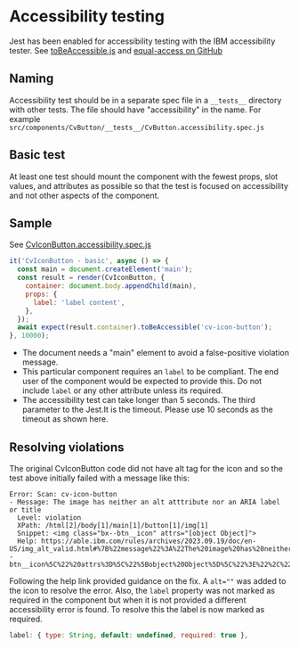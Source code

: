 # Accessibility testing

Jest has been enabled for accessibility testing with the IBM accessibility tester. See
[toBeAccessible.js](./jest/toBeAccessible.js) and
[equal-access on GitHub](https://github.com/IBMa/equal-access/tree/master/accessibility-checker/boilerplates/jest)

## Naming

Accessibility test should be in a separate spec file in a `__tests__` directory with other tests. The file should have
"accessibility" in the name. For example `src/components/CvButton/__tests__/CvButton.accessibility.spec.js`

## Basic test

At least one test should mount the component with the fewest props, slot values, and attributes as possible so that the
test is focused on accessibility and not other aspects of the component.

## Sample

See [CvIconButton.accessibility.spec.js](.src/components/CvButton/__tests__/CvIconButton.accessibility.spec.js)

```js
it('CvIconButton - basic', async () => {
  const main = document.createElement('main');
  const result = render(CvIconButton, {
    container: document.body.appendChild(main),
    props: {
      label: 'label content',
    },
  });
  await expect(result.container).toBeAccessible('cv-icon-button');
}, 10000);
```

- The document needs a "main" element to avoid a false-positive violation message.
- This particular component requires an `label` to be compliant. The end user of the component would be expected to
  provide this. Do not include `label` or any other attribute unless its required.
- The accessibility test can take longer than 5 seconds. The third parameter to the Jest.It is the timeout. Please use
  10 seconds as the timeout as shown here.

## Resolving violations

The original CvIconButton code did not have alt tag for the icon and so the test above initially failed with a message
like this:

```
Error: Scan: cv-icon-button
- Message: The image has neither an alt atttribute nor an ARIA label or title
  Level: violation
  XPath: /html[2]/body[1]/main[1]/button[1]/img[1]
  Snippet: <img class="bx--btn__icon" attrs="[object Object]">
  Help: https://able.ibm.com/rules/archives/2023.09.19/doc/en-US/img_alt_valid.html#%7B%22message%22%3A%22The%20image%20has%20neither%20an%20alt%20atttribute%20nor%20an%20ARIA%20label%20or%20title%22%2C%22snippet%22%3A%22%3Cimg%20class%3D%5C%22bx--btn__icon%5C%22%20attrs%3D%5C%22%5Bobject%20Object%5D%5C%22%3E%22%2C%22value%22%3A%5B%22VIOLATION%22%2C%22FAIL%22%5D%2C%22reasonId%22%3A%22fail_no_alt%22%2C%22ruleId%22%3A%22img_alt_valid%22%2C%22msgArgs%22%3A%5B%5D%7D
```

Following the help link provided guidance on the fix. A `alt=""` was added to the icon to resolve the error. Also, the
`label` property was not marked as required in the component but when it is not provided a different accessibility error
is found. To resolve this the label is now marked as required.

```js
label: { type: String, default: undefined, required: true },
```
